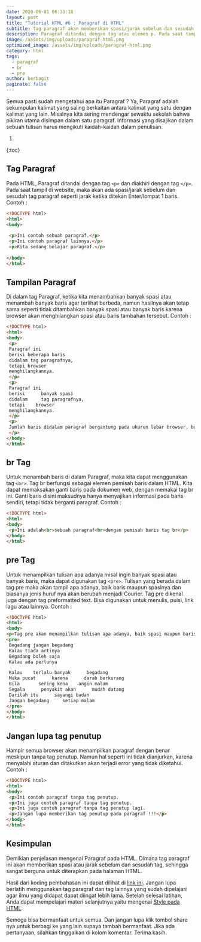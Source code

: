 ```yaml
---
date: 2020-06-01 06:33:18
layout: post
title: "Tutorial HTML #6 : Paragraf di HTML"
subtitle: Tag paragraf akan memberikan spasi/jarak sebelum dan sesudah tag.
description: Paragraf ditandai dengan tag atau elemen p. Pada saat tampil di website, maka akan ada spasi atau jarak sebelum dan sesudah tag paragraf.
image: /assets/img/uploads/paragraf-html.png
optimized_image: /assets/img/uploads/paragraf-html.png
category: html
tags:
  - paragraf
  - br
  - pre
author: berbagit
paginate: false
---
```


Semua pasti sudah mengetahui apa itu Paragraf ? Ya, Paragraf adalah sekumpulan kalimat yang saling berkaitan antara kalimat yang satu dengan kalimat yang lain. Misalnya kita sering mendengar sewaktu sekolah bahwa pikiran utama disimpan dalam satu paragraf. Informasi yang disajikan dalam sebuah tulisan harus mengikuti kaidah-kaidah dalam penulisan.

1. 
{:toc}

## Tag Paragraf
Pada HTML, Paragraf ditandai dengan tag `<p>` dan diakhiri dengan tag `</p>`. Pada saat tampil di website, maka akan ada spasi/jarak sebelum dan sesudah tag paragraf seperti jarak ketika ditekan Enter/lompat 1 baris. Contoh :

```html
<!DOCTYPE html>
<html>
<body>
​
 <p>Ini contoh sebuah paragraf.</p>
 <p>Ini contoh paragraf lainnya.</p>
 <p>Kita sedang belajar paragraf.</p>
 ​
</body>
</html>
```

## Tampilan Paragraf
Di dalam tag Paragraf, ketika kita menambahkan banyak spasi atau menambah banyak baris agar terlihat berbeda, namun hasilnya akan tetap sama seperti tidak ditambahkan banyak spasi atau banyak baris karena browser akan menghilangkan spasi atau baris tambahan tersebut. Contoh :

```html
<!DOCTYPE html>
<html>
<body>
 <p>
 Paragraf ini
 berisi beberapa baris
 didalam tag paragrafnya,
 tetapi browser
 menghilangkannya.
 </p>
 <p>
 Paragraf ini
 berisi      banyak spasi
 didalam     tag paragrafnya,
 tetapi    browser
 menghilangkannya.
 </p>
 <p>
 Jumlah baris didalam paragraf bergantung pada ukurun lebar browser, bukan pada berapa banyak kita menekan Enter untuk menambah baris. Jika kita mengecilkan ukuran browser, maka jumlah baris paragraf akan bertambah. Jumlah spasi tidak akan mempengaruhi jarak antar kalimat, karena browser akan menghilangkan jumlah spasi yang lebih dari 1.
 </p>
</body>
</html>
```

## br Tag
Untuk menambah baris di dalam Paragraf, maka kita dapat menggunakan tag `<br>`. Tag br berfungsi sebagai elemen pemisah baris dalam HTML. Kita dapat memaksakan ganti baris pada dokumen web, dengan memakai tag br ini. Ganti baris disini maksudnya hanya menyajikan informasi pada baris sendiri, tetapi tidak berganti paragraf. Contoh :

```html
<!DOCTYPE html>
<html>
<body>
 <p>Ini adalah<br>sebuah paragraf<br>dengan pemisah baris tag br</p>
</body>
</html>
```

## pre Tag
Untuk menampilkan tulisan apa adanya misal ingin banyak spasi atau banyak baris, maka dapat digunakan tag `<pre>`. Tulisan yang berada dalam tag pre maka akan tampil apa adanya, baik baris maupun spasinya dan biasanya jenis huruf nya akan berubah menjadi Courier. Tag pre dikenal juga dengan tag preformatted text. Bisa digunakan untuk menulis, puisi, lirik lagu atau lainnya. Contoh :

```html
<!DOCTYPE html>
<html>
<body>
<p>Tag pre akan menampilkan tulisan apa adanya, baik spasi maupun barisnya.</p>
<pre>
 Begadang jangan begadang
 Kalau tiada artinya
 Begadang boleh saja
 Kalau ada perlunya

 Kalau    terlalu banyak      begadang
 Muka pucat      karena      darah berkurang
 Bila       sering kena    angin malam
 Segala      penyakit akan      mudah datang
 Darilah itu      sayangi badan
 Jangan begadang     setiap malam
</pre>
</body>
</html>
```

## Jangan lupa tag penutup
Hampir semua browser akan menampilkan paragraf dengan benar meskipun tanpa tag penutup. Namun hal seperti ini tidak dianjurkan, karena menyalahi aturan dan ditakutkan akan terjadi error yang tidak diketahui. Contoh :

```html
<!DOCTYPE html>
<html>
<body>
 <p>Ini contoh paragraf tanpa tag penutup.
 <p>Ini juga contoh paragraf tanpa tag penutup.
 <p>Ini juga contoh paragraf tanpa tag penutup lagi.
 <p>Jangan lupa memberikan tag penutup pada paragraf !!!</p>
</body>
</html>
```

## Kesimpulan
Demikian penjelasan mengenai Paragraf pada HTML. Dimana tag paragraf ini akan memberikan spasi atau jarak sebelum dan sesudah tag, sehingga sangat berguna untuk diterapkan pada halaman HTML.

Hasil dari koding pembahasan ini dapat dilihat di [link ini](/demo/html-paragraf.html). Jangan lupa berlatih menggunakan tag paragraf dan tag lainnya yang sudah dipelajari agar ilmu yang didapat dapat diingat lebih lama. Setelah selesai latihan, Anda dapat mempelajari materi selanjutnya yaitu mengenai [Style pada HTML](/style-html).

Semoga bisa bermanfaat untuk semua. Dan jangan lupa klik tombol share nya untuk berbagi ke yang lain supaya tambah bermanfaat. Jika ada pertanyaan, silahkan tinggalkan di kolom komentar. Terima kasih.